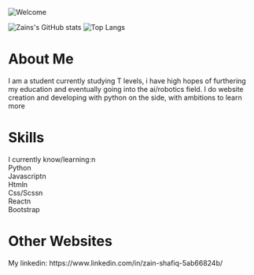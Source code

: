 
![Welcome](https://github.com/Zain-Shafiq/Zain-Shafiq/assets/115008596/6ea9916a-274f-4fbd-a1f9-cf62a6777926)


![Zains's GitHub stats](https://github-readme-stats.vercel.app/api?username=Zain-Shafiq&show_icons=true&theme=synthwave)      ![Top Langs](https://github-readme-stats.vercel.app/api/top-langs/?username=Zain-Shafiq)

<h1> About Me</h1>
I am a student currently studying T levels, i have high hopes of furthering my education and eventually going into the ai/robotics field. I do website creation and developing with python on the side, with ambitions to learn more 

<h1> Skills </h1>
I currently know/learning:n<br>
Python<br>
Javascriptn<br>
Htmln<br>
Css/Scssn<br>
Reactn<br>
Bootstrap <br>

<h1>Other Websites</h1>
My linkedin: https://www.linkedin.com/in/zain-shafiq-5ab66824b/

